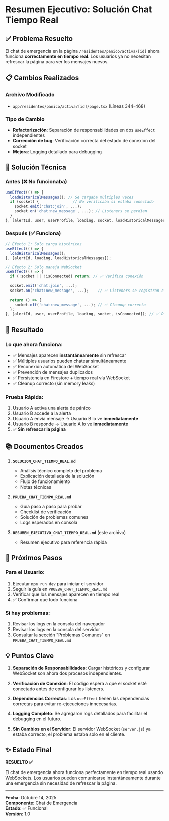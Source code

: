 # Resumen Ejecutivo: Solución Chat Tiempo Real

## ✅ Problema Resuelto

El chat de emergencia en la página `/residentes/panico/activa/[id]` ahora funciona **correctamente en tiempo real**. Los usuarios ya no necesitan refrescar la página para ver los mensajes nuevos.

## 📋 Cambios Realizados

### Archivo Modificado
- `app/residentes/panico/activa/[id]/page.tsx` (Líneas 344-468)

### Tipo de Cambio
- **Refactorización**: Separación de responsabilidades en dos `useEffect` independientes
- **Corrección de bug**: Verificación correcta del estado de conexión del socket
- **Mejora**: Logging detallado para debugging

## 🔧 Solución Técnica

### Antes (❌ No funcionaba)
```typescript
useEffect(() => {
  loadHistoricalMessages(); // Se cargaba múltiples veces
  if (socket) {               // No verificaba si estaba conectado
    socket.emit('chat:join', ...);
    socket.on('chat:new_message', ...); // Listeners se perdían
  }
}, [alertId, user, userProfile, loading, socket, loadHistoricalMessages]); // Dependencias incorrectas
```

### Después (✅ Funciona)
```typescript
// Efecto 1: Solo carga históricos
useEffect(() => {
  loadHistoricalMessages();
}, [alertId, loading, loadHistoricalMessages]);

// Efecto 2: Solo maneja WebSocket
useEffect(() => {
  if (!socket || !isConnected) return; // ✅ Verifica conexión
  
  socket.emit('chat:join', ...);
  socket.on('chat:new_message', ...);    // ✅ Listeners se registran correctamente
  
  return () => {
    socket.off('chat:new_message', ...); // ✅ Cleanup correcto
  };
}, [alertId, user, userProfile, loading, socket, isConnected]); // ✅ Dependencias correctas
```

## 🎯 Resultado

### Lo que ahora funciona:
- ✅ Mensajes aparecen **instantáneamente** sin refrescar
- ✅ Múltiples usuarios pueden chatear simultáneamente
- ✅ Reconexión automática del WebSocket
- ✅ Prevención de mensajes duplicados
- ✅ Persistencia en Firestore + tiempo real vía WebSocket
- ✅ Cleanup correcto (sin memory leaks)

### Prueba Rápida:
1. Usuario A activa una alerta de pánico
2. Usuario B accede a la alerta
3. Usuario A envía mensaje → Usuario B lo ve **inmediatamente**
4. Usuario B responde → Usuario A lo ve **inmediatamente**
5. ✅ **Sin refrescar la página**

## 📚 Documentos Creados

1. **`SOLUCION_CHAT_TIEMPO_REAL.md`**
   - Análisis técnico completo del problema
   - Explicación detallada de la solución
   - Flujo de funcionamiento
   - Notas técnicas

2. **`PRUEBA_CHAT_TIEMPO_REAL.md`**
   - Guía paso a paso para probar
   - Checklist de verificación
   - Solución de problemas comunes
   - Logs esperados en consola

3. **`RESUMEN_EJECUTIVO_CHAT_TIEMPO_REAL.md`** (este archivo)
   - Resumen ejecutivo para referencia rápida

## 🚀 Próximos Pasos

### Para el Usuario:
1. Ejecutar `npm run dev` para iniciar el servidor
2. Seguir la guía en `PRUEBA_CHAT_TIEMPO_REAL.md`
3. Verificar que los mensajes aparecen en tiempo real
4. ✅ Confirmar que todo funciona

### Si hay problemas:
1. Revisar los logs en la consola del navegador
2. Revisar los logs en la consola del servidor
3. Consultar la sección "Problemas Comunes" en `PRUEBA_CHAT_TIEMPO_REAL.md`

## 💡 Puntos Clave

1. **Separación de Responsabilidades**: Cargar históricos y configurar WebSocket son ahora dos procesos independientes.

2. **Verificación de Conexión**: El código espera a que el socket esté conectado antes de configurar los listeners.

3. **Dependencias Correctas**: Los `useEffect` tienen las dependencias correctas para evitar re-ejecuciones innecesarias.

4. **Logging Completo**: Se agregaron logs detallados para facilitar el debugging en el futuro.

5. **Sin Cambios en el Servidor**: El servidor WebSocket (`server.js`) ya estaba correcto, el problema estaba solo en el cliente.

## ✨ Estado Final

**RESUELTO ✅**

El chat de emergencia ahora funciona perfectamente en tiempo real usando WebSockets. Los usuarios pueden comunicarse instantáneamente durante una emergencia sin necesidad de refrescar la página.

---

**Fecha**: Octubre 14, 2025  
**Componente**: Chat de Emergencia  
**Estado**: ✅ Funcional  
**Versión**: 1.0  

